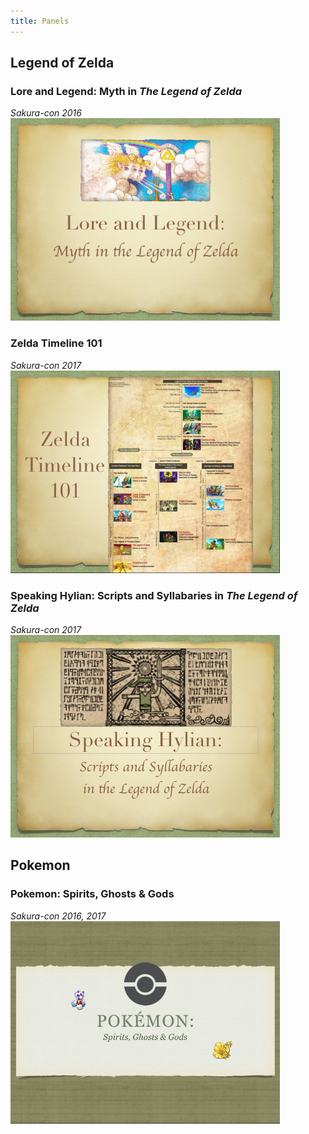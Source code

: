 ```yaml
---
title: Panels
---
```

<html>
<style>
img {
  width: 431px;
  height: 324px;
}
</style>
</html>


## Legend of Zelda

### Lore and Legend: Myth in *The Legend of Zelda*
*Sakura-con 2016*
![Lore and Legend][lozmyth]

### Zelda Timeline 101
*Sakura-con 2017*  
![Zelda Timeline][timeline]

### Speaking Hylian: Scripts and Syllabaries in *The Legend of Zelda*
*Sakura-con 2017*  
![Speaking Hylian][hylian]

## Pokemon
### Pokemon: Spirits, Ghosts & Gods
*Sakura-con 2016, 2017*  
![Pokemon][pkmn]

[lozmyth]: images/lozmyth.png
[timeline]: images/timeline.png
[hylian]: images/hylianscripts.png
[pkmn]: images/pkmn.png
